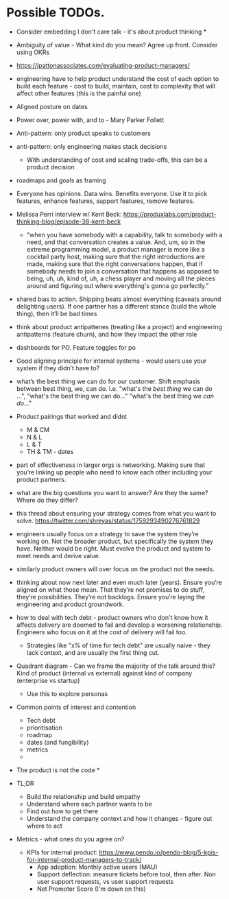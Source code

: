 # Possible TODOs.

* Consider embedding I don't care talk - it's about product thinking
  * 
* Ambiguity of value - What kind do you mean? Agree up front. Consider using OKRs

* https://jpattonassociates.com/evaluating-product-managers/

* engineering have to help product understand the cost of each option to build each feature - cost to build, maintain, cost to complexity that will affect other features (this is the painful one)

* Aligned posture on dates

* Power over, power with, and to - Mary Parker Follett

* Anti-pattern: only product speaks to customers
* anti-pattern: only engineering makes stack decisions
  * With understanding of cost and scaling trade-offs, this can be a product decision

* roadmaps and goals as framing

* Everyone has opinions. Data wins. Benefits everyone. Use it to pick features, enhance features, support features, remove features.

* Melissa Perri interview w/ Kent Beck: https://produxlabs.com/product-thinking-blog/episode-38-kent-beck
  * "when you have somebody with a capability, talk to somebody with a need, and that conversation creates a value. And, um, so in the extreme programming model, a product manager is more like a cocktail party host, making sure that the right introductions are made, making sure that the right conversations happen, that if somebody needs to join a conversation that happens as opposed to being, uh, uh, kind of, uh, a chess player and moving all the pieces around and figuring out where everything's gonna go perfectly."

* shared bias to action. Shipping beats almost everything (caveats around delighting users). If one partner has a different stance (build the whole thing), then it’ll be bad times

* think about product antipattenes (treating like a project) and engineering antipatterns (feature churn), and how they impact the other role

* dashboards for PO. Feature toggles for po

* Good aligning principle for internal systems - would users use your system if they didn’t have to?

* what’s the best thing we can do for our customer. Shift emphasis between best thing, we, can do. i.e. "what's the *best thing* we can do ...", "what's the best thing *we* can do..." "what's the best thing we *can do*..."

* Product pairings that worked and didnt
  * M & CM 
  * N & L
  * L & T
  * TH & TM - dates

* part of effectiveness in larger orgs is networking. Making sure that you’re linking up people who need to know each other including your product partners.

* what are the big questions you want to answer? Are they the same? Where do they differ?

* this thread about ensuring your strategy comes from what you want to solve. https://twitter.com/shreyas/status/1759293490276761829

* engineers usually focus on a strategy to save the system they’re working on. Not the broader product, but specifically the system they have. Neither would be right. Must evolve the product and system to meet needs and derive value.
* similarly product owners will over focus on the product not the needs.

* thinking about now next later and even much later (years). Ensure you’re aligned on what those mean. That they’re not promises to do stuff, they’re possibilities. They’re not backlogs. Ensure you’re laying the engineering and product groundwork.

* how to deal with tech debt - product owners who don't know how it affects delivery are doomed to fail and develop a worsening relationship. Engineers who focus on it at the cost of delivery will fail too.
  * Strategies like "x% of time for tech debt" are usually naive - they lack context, and are usually the first thing cut.

* Quadrant diagram - Can we frame the majority of the talk around this? Kind of product (internal vs external) against kind of company (enterprise vs startup)
  * Use this to explore personas


* Common points of interest and contention
  * Tech debt
  * prioritisation
  * roadmap
  * dates (and fungibility)
  * metrics
  * 

* The product is not the code
  * 

* TL;DR
  * Build the relationship and build empathy
  * Understand where each partner wants to be
  * Find out how to get there
  * Understand the company context and how it changes - figure out where to act

* Metrics - what ones do you agree on?
  * KPIs for internal product: https://www.pendo.io/pendo-blog/5-kpis-for-internal-product-managers-to-track/
    * App adoption: Monthly active users (MAU)
    * Support deflection: measure tickets before tool, then after. Non user support requests, vs user support requests
    * Net Promoter Score (I'm down on this)
    
